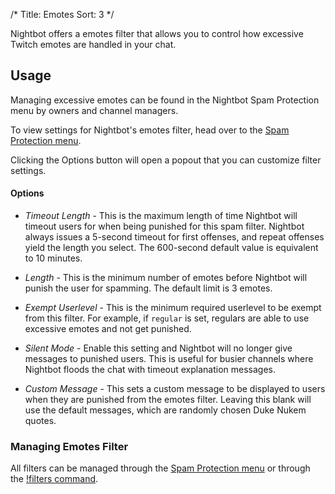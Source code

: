 /*
Title: Emotes
Sort: 3
*/

Nightbot offers a emotes filter that allows you to control how excessive Twitch emotes are handled in your chat.

## Usage

Managing excessive emotes can be found in the Nightbot Spam Protection menu by owners and channel managers.

To view settings for Nightbot's emotes filter, head over to the [Spam Protection menu](https://beta.nightbot.tv/spam_protection). 

Clicking the Options button will open a popout that you can customize filter settings.

#### Options

- *Timeout Length* - This is the maximum length of time Nightbot will timeout users for when being punished for this spam filter. Nightbot always issues a 5-second timeout for first offenses, and repeat offenses yield the length you select. The 600-second default value is equivalent to 10 minutes.

- *Length* - This is the minimum number of emotes before Nightbot will punish the user for spamming. The default limit is 3 emotes. 

- *Exempt Userlevel* - This is the minimum required userlevel to be exempt from this filter. For example, if `regular` is set, regulars are able to use excessive emotes and not get punished. 

- *Silent Mode* - Enable this setting and Nightbot will no longer give messages to punished users. This is useful for busier channels where Nightbot floods the chat with timeout explanation messages.

- *Custom Message* - This sets a custom message to be displayed to users when they are punished from the emotes filter. Leaving this blank will use the default messages, which are randomly chosen Duke Nukem quotes.

### Managing Emotes Filter

All filters can be managed through the [Spam Protection menu](https://beta.nightbot.tv/spam_protection) or through the [!filters command](https://docs.nightbot.tv/commands/filters).